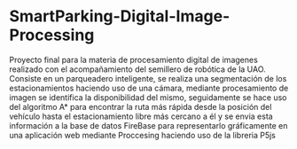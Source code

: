 # SmartParking-Digital-Image-Processing
Proyecto final para la materia de procesamiento digital de imagenes realizado con el acompañamiento del semillero de robótica de la UAO. Consiste en un parqueadero inteligente, se realiza una segmentación de los estacionamientos haciendo uso de una cámara, mediante procesamiento de imagen se identifica la disponibilidad del mismo, seguidamente se hace uso del algoritmo A* para encontrar la ruta más rápida desde la posición del vehículo hasta el estacionamiento libre más cercano a él y se envia esta información a la base de datos FireBase para representarlo gráficamente en una aplicación web mediante Proccesing haciendo uso de la libreria P5js
